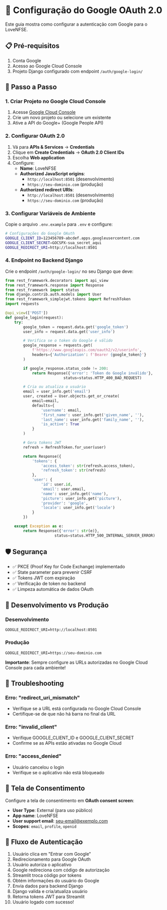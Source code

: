 # 🔐 Configuração do Google OAuth 2.0

Este guia mostra como configurar a autenticação com Google para o LoveNFSE.

## 📋 Pré-requisitos

1. Conta Google
2. Acesso ao Google Cloud Console
3. Projeto Django configurado com endpoint `/auth/google-login/`

## 🚀 Passo a Passo

### 1. Criar Projeto no Google Cloud Console

1. Acesse [Google Cloud Console](https://console.cloud.google.com/)
2. Crie um novo projeto ou selecione um existente
3. Ative a API do Google+ (Google People API)

### 2. Configurar OAuth 2.0

1. Vá para **APIs & Services** → **Credentials**
2. Clique em **Create Credentials** → **OAuth 2.0 Client IDs**
3. Escolha **Web application**
4. Configure:
   - **Name**: LoveNFSE
   - **Authorized JavaScript origins**:
     - `http://localhost:8501` (desenvolvimento)
     - `https://seu-dominio.com` (produção)
   - **Authorized redirect URIs**:
     - `http://localhost:8501` (desenvolvimento)
     - `https://seu-dominio.com` (produção)

### 3. Configurar Variáveis de Ambiente

Copie o arquivo `.env.example` para `.env` e configure:

```bash
# Configurações do Google OAuth
GOOGLE_CLIENT_ID=123456789-abcdef.apps.googleusercontent.com
GOOGLE_CLIENT_SECRET=GOCSPX-sua_secret_aqui
GOOGLE_REDIRECT_URI=http://localhost:8501
```

### 4. Endpoint no Backend Django

Crie o endpoint `/auth/google-login/` no seu Django que deve:

```python
from rest_framework.decorators import api_view
from rest_framework.response import Response
from rest_framework import status
from django.contrib.auth.models import User
from rest_framework_simplejwt.tokens import RefreshToken
import requests

@api_view(['POST'])
def google_login(request):
    try:
        google_token = request.data.get('google_token')
        user_info = request.data.get('user_info')

        # Verifica se o token do Google é válido
        google_response = requests.get(
            f'https://www.googleapis.com/oauth2/v2/userinfo',
            headers={'Authorization': f'Bearer {google_token}'}
        )

        if google_response.status_code != 200:
            return Response({'error': 'Token do Google inválido'},
                          status=status.HTTP_400_BAD_REQUEST)

        # Cria ou atualiza o usuário
        email = user_info.get('email')
        user, created = User.objects.get_or_create(
            email=email,
            defaults={
                'username': email,
                'first_name': user_info.get('given_name', ''),
                'last_name': user_info.get('family_name', ''),
                'is_active': True
            }
        )

        # Gera tokens JWT
        refresh = RefreshToken.for_user(user)

        return Response({
            'tokens': {
                'access_token': str(refresh.access_token),
                'refresh_token': str(refresh)
            },
            'user': {
                'id': user.id,
                'email': user.email,
                'name': user_info.get('name'),
                'picture': user_info.get('picture'),
                'provider': 'google',
                'locale': user_info.get('locale')
            }
        })

    except Exception as e:
        return Response({'error': str(e)},
                      status=status.HTTP_500_INTERNAL_SERVER_ERROR)
```

## 🛡️ Segurança

- ✅ PKCE (Proof Key for Code Exchange) implementado
- ✅ State parameter para prevenir CSRF
- ✅ Tokens JWT com expiração
- ✅ Verificação de token no backend
- ✅ Limpeza automática de dados OAuth

## 🔧 Desenvolvimento vs Produção

### Desenvolvimento

```
GOOGLE_REDIRECT_URI=http://localhost:8501
```

### Produção

```
GOOGLE_REDIRECT_URI=https://seu-dominio.com
```

**Importante**: Sempre configure as URLs autorizadas no Google Cloud Console para cada ambiente!

## 🐛 Troubleshooting

### Erro: "redirect_uri_mismatch"

- Verifique se a URL está configurada no Google Cloud Console
- Certifique-se de que não há barra no final da URL

### Erro: "invalid_client"

- Verifique GOOGLE_CLIENT_ID e GOOGLE_CLIENT_SECRET
- Confirme se as APIs estão ativadas no Google Cloud

### Erro: "access_denied"

- Usuário cancelou o login
- Verifique se o aplicativo não está bloqueado

## 📱 Tela de Consentimento

Configure a tela de consentimento em **OAuth consent screen**:

- **User Type**: External (para uso público)
- **App name**: LoveNFSE
- **User support email**: seu-email@exemplo.com
- **Scopes**: `email`, `profile`, `openid`

## 🎯 Fluxo de Autenticação

1. Usuário clica em "Entrar com Google"
2. Redirecionamento para Google OAuth
3. Usuário autoriza o aplicativo
4. Google redireciona com código de autorização
5. Streamlit troca código por tokens
6. Obtém informações do usuário do Google
7. Envia dados para backend Django
8. Django valida e cria/atualiza usuário
9. Retorna tokens JWT para Streamlit
10. Usuário logado com sucesso!

